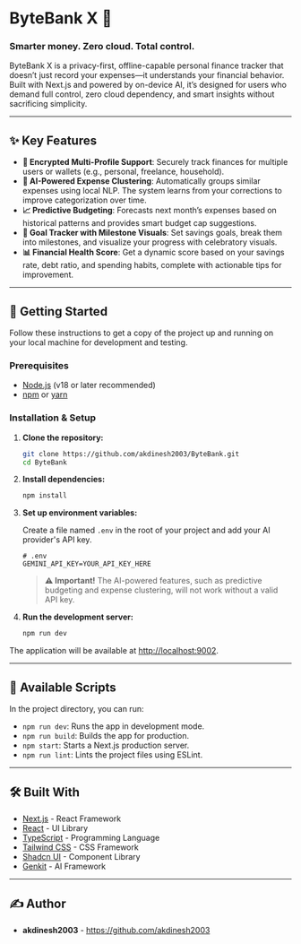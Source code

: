 # ByteBank X 🏦

### Smarter money. Zero cloud. Total control.

ByteBank X is a privacy-first, offline-capable personal finance tracker that doesn’t just record your expenses—it understands your financial behavior. Built with Next.js and powered by on-device AI, it’s designed for users who demand full control, zero cloud dependency, and smart insights without sacrificing simplicity.

---

## ✨ Key Features

-   **🔐 Encrypted Multi-Profile Support**: Securely track finances for multiple users or wallets (e.g., personal, freelance, household).
-   **🧠 AI-Powered Expense Clustering**: Automatically groups similar expenses using local NLP. The system learns from your corrections to improve categorization over time.
-   **📈 Predictive Budgeting**: Forecasts next month’s expenses based on historical patterns and provides smart budget cap suggestions.
-   **🎯 Goal Tracker with Milestone Visuals**: Set savings goals, break them into milestones, and visualize your progress with celebratory visuals.
-   **📊 Financial Health Score**: Get a dynamic score based on your savings rate, debt ratio, and spending habits, complete with actionable tips for improvement.

---

## 🚀 Getting Started

Follow these instructions to get a copy of the project up and running on your local machine for development and testing.

### Prerequisites

-   [Node.js](https://nodejs.org/) (v18 or later recommended)
-   [npm](https://www.npmjs.com/) or [yarn](https://yarnpkg.com/)

### Installation & Setup

1.  **Clone the repository:**
    ```bash
    git clone https://github.com/akdinesh2003/ByteBank.git
    cd ByteBank
    ```

2.  **Install dependencies:**
    ```bash
    npm install
    ```

3.  **Set up environment variables:**

    Create a file named `.env` in the root of your project and add your AI provider's API key.

    ```env
    # .env
    GEMINI_API_KEY=YOUR_API_KEY_HERE
    ```

    > **⚠️ Important!**
    > The AI-powered features, such as predictive budgeting and expense clustering, will not work without a valid API key.

4.  **Run the development server:**
    ```bash
    npm run dev
    ```

The application will be available at [http://localhost:9002](http://localhost:9002).

---

## 📜 Available Scripts

In the project directory, you can run:

-   `npm run dev`: Runs the app in development mode.
-   `npm run build`: Builds the app for production.
-   `npm start`: Starts a Next.js production server.
-   `npm run lint`: Lints the project files using ESLint.

---

## 🛠️ Built With

-   [Next.js](https://nextjs.org/) - React Framework
-   [React](https://reactjs.org/) - UI Library
-   [TypeScript](https://www.typescriptlang.org/) - Programming Language
-   [Tailwind CSS](https://tailwindcss.com/) - CSS Framework
-   [Shadcn UI](https://ui.shadcn.com/) - Component Library
-   [Genkit](https://firebase.google.com/docs/genkit) - AI Framework

---

## ✍️ Author

-   **akdinesh2003** - https://github.com/akdinesh2003
